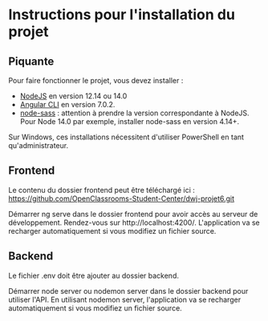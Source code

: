 # Instructions pour l'installation du projet

## Piquante

Pour faire fonctionner le projet, vous devez installer :
- [NodeJS](https://nodejs.org/en/download/) en version 12.14 ou 14.0 
- [Angular CLI](https://github.com/angular/angular-cli) en version 7.0.2.
- [node-sass](https://www.npmjs.com/package/node-sass) : attention à prendre la version correspondante à NodeJS. Pour Node 14.0 par exemple, installer node-sass en version 4.14+.

Sur Windows, ces installations nécessitent d'utiliser PowerShell en tant qu'administrateur.

## Frontend

Le contenu du dossier frontend peut être téléchargé ici : https://github.com/OpenClassrooms-Student-Center/dwj-projet6.git

Démarrer ng serve dans le dossier frontend pour avoir accès au serveur de développement. Rendez-vous sur http://localhost:4200/. L'application va se recharger automatiquement si vous modifiez un fichier source.

## Backend

Le fichier .env doit être ajouter au dossier backend.

Démarrer node server ou nodemon server dans le dossier backend pour utiliser l'API. En utilisant nodemon server, l'application va se recharger automatiquement si vous modifiez un fichier source.
